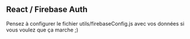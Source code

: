 ## React / Firebase Auth

Pensez à configurer le fichier utils/firebaseConfig.js avec vos données si vous voulez que ça marche ;)
